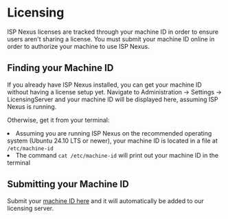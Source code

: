 # Licensing

ISP Nexus licenses are tracked through your machine ID in order
to ensure users aren't sharing a license. You must submit
your machine ID online in order to authorize your machine to use ISP Nexus.

## Finding your Machine ID

<p>
    If you already have ISP Nexus installed, you can get your machine ID without having a license setup yet.
    Navigate to <control>Administration → Settings → LicensingServer</control> and your machine ID
    will be displayed here, assuming ISP Nexus is running.
</p>

Otherwise, get it from your terminal:

<list>
<li>Assuming you are running ISP Nexus on the recommended operating system (Ubuntu 24.10 LTS or newer),
your machine ID is located in a file at <code>/etc/machine-id</code></li>
<li>The command <code>cat /etc/machine-id</code> will print out your machine ID in the terminal</li>
</list>

## Submitting your Machine ID

<p>
    Submit your <a href="https://aspenwireless.net">machine ID here</a> and
    it will automatically be added to our licensing server.
</p>